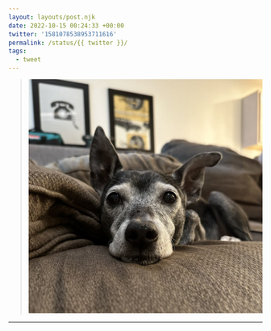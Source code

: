 ```yaml
---
layout: layouts/post.njk
date: 2022-10-15 00:24:33 +00:00
twitter: '1581078538953711616'
permalink: /status/{{ twitter }}/
tags: 
  - tweet
---
```


> ![a black dog with big pointy ears and a face greyed with age resting on the couch](/img/1581078538953711616-FfEejNbVEAA41_d.jpg)

---
